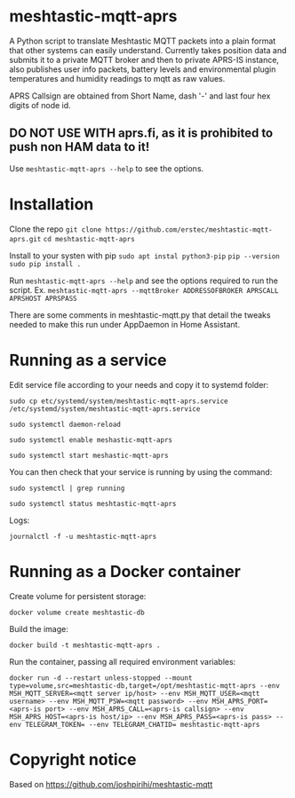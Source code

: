 # meshtastic-mqtt-aprs
A Python script to translate Meshtastic MQTT packets into a plain format that other systems can easily understand. Currently takes position data and submits it to a private MQTT broker and then to private APRS-IS instance, also publishes user info packets, battery levels and environmental plugin temperatures and humidity readings to mqtt as raw values.

APRS Callsign are obtained from Short Name, dash '-' and last four hex digits of node id.

## DO NOT USE WITH aprs.fi, as it is prohibited to push non HAM data to it!

Use `meshtastic-mqtt-aprs --help` to see the options.

# Installation

Clone the repo
`git clone https://github.com/erstec/meshtastic-mqtt-aprs.git`
`cd meshtastic-mqtt-aprs`

Install to your systen with pip
`sudo apt instal python3-pip`
`pip --version`
`sudo pip install .`

Run
`meshtastic-mqtt-aprs --help` and see the options required to run the script.
Ex. `meshtastic-mqtt-aprs --mqttBroker ADDRESSOFBROKER APRSCALL APRSHOST APRSPASS`

There are some comments in meshtastic-mqtt.py that detail the tweaks needed to make this run under AppDaemon in Home Assistant.

# Running as a service
Edit service file according to your needs and copy it to systemd folder:

`sudo cp etc/systemd/system/meshtastic-mqtt-aprs.service /etc/systemd/system/meshtastic-mqtt-aprs.service`

`sudo systemctl daemon-reload`

`sudo systemctl enable meshastic-mqtt-aprs`

`sudo systemctl start meshastic-mqtt-aprs`

You can then check that your service is running by using the command:

`sudo systemctl | grep running`

`sudo systemctl status meshtastic-mqtt-aprs`

Logs:

`journalctl -f -u meshtastic-mqtt-aprs`

# Running as a Docker container
Create volume for persistent storage:

`docker volume create meshtastic-db`

Build the image:

`docker build -t meshtastic-mqtt-aprs .`

Run the container, passing all required environment variables:

`docker run -d --restart unless-stopped --mount type=volume,src=meshtastic-db,target=/opt/meshtastic-mqtt-aprs --env MSH_MQTT_SERVER=<mqtt server ip/host> --env MSH_MQTT_USER=<mqtt username> --env MSH_MQTT_PSW=<mqtt password> --env MSH_APRS_PORT=<aprs-is port> --env MSH_APRS_CALL=<aprs-is callsign> --env MSH_APRS_HOST=<aprs-is host/ip> --env MSH_APRS_PASS=<aprs-is pass> --env TELEGRAM_TOKEN= --env TELEGRAM_CHATID= meshtastic-mqtt-aprs`


# Copyright notice
Based on https://github.com/joshpirihi/meshtastic-mqtt

